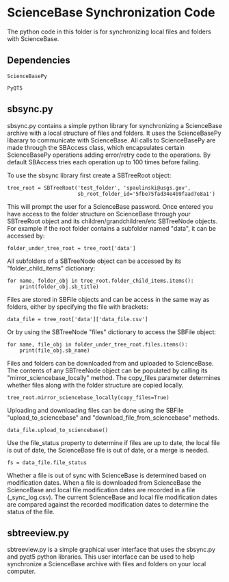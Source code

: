 # ScienceBase Synchronization Code
The python code in this folder is for synchronizing local files and folders with ScienceBase.

## Dependencies

	ScienceBasePy
	
	PyQT5

## sbsync.py
sbsync.py contains a simple python library for synchronizing a ScienceBase archive with a local structure of files and folders.  It uses the ScienceBasePy libarary to communicate with ScienceBase.  All calls to ScienceBasePy are made through the SBAccess class, which encapsulates certain ScienceBasePy operations adding error/retry code to the operations.  By default SBAccess tries each operation up to 100 times before failing.  

To use the sbsync library first create a SBTreeRoot object:

    tree_root = SBTreeRoot('test_folder', 'spaulinski@usgs.gov',
                           sb_root_folder_id='5fbe75fad34e4b9faad7e8a1')

This will prompt the user for a ScienceBase password.  Once entered you have access to the folder structure on ScienceBase through your SBTreeRoot object and its children/grandchildren/etc SBTreeNode objects. For example if the root folder contains a subfolder named "data", it can be accessed by:

    folder_under_tree_root = tree_root['data']
	
All subfolders of a SBTreeNode object can be accessed by its "folder_child_items" dictionary:

    for name, folder_obj in tree_root.folder_child_items.items():
	    print(folder_obj.sb_title)
		
Files are stored in SBFile objects and can be access in the same way as folders, either by specifying the file with brackets:

    data_file = tree_root['data']['data_file.csv']
   
Or by using the SBTreeNode "files" dictionary to access the SBFile object:

    for name, file_obj in folder_under_tree_root.files.items():
        print(file_obj.sb_name)
	   
Files and folders can be downloaded from and uploaded to ScienceBase. The contents of any SBTreeNode object can be populated by calling its "mirror_sciencebase_locally" method.  The copy_files parameter determines whether files along with the folder structure are copied locally.

    tree_root.mirror_sciencebase_locally(copy_files=True)

Uploading and downloading files can be done using the SBFile "upload_to_sciencebase" and "download_file_from_sciencebase" methods.

    data_file.upload_to_sciencebase()
	
Use the file_status property to determine if files are up to date, the local file is out of date, the ScienceBase file is out of date, or a merge is needed.

	fs = data_file.file_status
	
Whether a file is out of sync with ScienceBase is determined based on modification dates.  When a file is downloaded from ScienceBase the ScienceBase and local file modification dates are recorded in a file (_sync_log.csv).  The current ScienceBase and local file modification dates are compared against the recorded modification dates to determine the status of the file.

## sbtreeview.py
sbtreeview.py is a simple graphical user interface that uses the sbsync.py and pyqt5 python libraries.  This user interface can be used to help synchronize a ScienceBase archive with files and folders on your local computer.